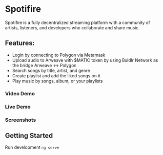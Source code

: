 # Spotifire
Spotifire is a fully decentralized streaming platform with a community of artists, listeners, and developers who collaborate and share music. 

## Features:
- Login by connecting to Polygon via Metamask
- Upload audio to Arweave with $MATIC token by using Buldlr Network as the bridge Arweave <-> Polygon
- Search songs by title, artist, and genre
- Create playlist and add the liked songs on it
- Play music by songs, album, or your playlists

### Video Demo


### Live Demo


### Screenshots


## Getting Started
Run development
    ```
    ng serve
    ```